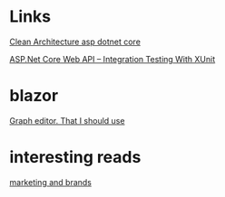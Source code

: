 # Links

[Clean Architecture asp dotnet core](https://github.com/Amitpnk/Clean-Architecture-ASP.NET-Core)

[ASP.Net Core Web API – Integration Testing With XUnit](https://dotnetcorecentral.com/blog/asp-net-core-web-api-integration-testing-with-xunit/)

# blazor
[Graph editor. That I should use](https://github.com/KristofferStrube/Blazor.GraphEditor?tab=readme-ov-file)

# interesting reads
[marketing and brands](https://www.alexmurrell.co.uk/articles)

